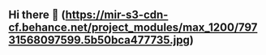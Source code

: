 ## Hi there 👋 (https://mir-s3-cdn-cf.behance.net/project_modules/max_1200/79731568097599.5b50bca477735.jpg)

<!--
**fifthfrankie/fifthfrankie** is a ✨ _special_ ✨ repository because its `README.md` (this file) appears on your GitHub profile.

Here are some ideas to get you started:

- 🔭 I’m currently working on ...
- 🌱 I’m currently learning ...
- 👯 I’m looking to collaborate on ...
- 🤔 I’m looking for help with ...
- 💬 Ask me about ...
- 📫 How to reach me: ...
- 😄 Pronouns: ...
- ⚡ Fun fact: ...
-->
